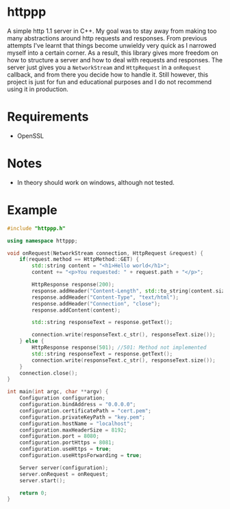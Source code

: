 # httppp
A simple http 1.1 server in C++. My goal was to stay away from making too many abstractions around http requests and responses. From previous attempts I've learnt that things become unwieldy very quick as I narrowed myself into a certain corner. As a result, this library gives more freedom on how to structure a server and how to deal with requests and responses. The server just gives you a `NetworkStream` and `HttpRequest` in a `onRequest` callback, and from there you decide how to handle it. Still however, this project is just for fun and educational purposes and I do not recommend using it in production.

# Requirements
- OpenSSL

# Notes
- In theory should work on windows, although not tested.

# Example
```cpp
#include "httppp.h"

using namespace httppp;

void onRequest(NetworkStream connection, HttpRequest &request) {
    if(request.method == HttpMethod::GET) {
        std::string content = "<h1>Hello world</h1>";
        content += "<p>You requested: " + request.path + "</p>";

        HttpResponse response(200);
        response.addHeader("Content-Length", std::to_string(content.size()));
        response.addHeader("Content-Type", "text/html");
        response.addHeader("Connection", "close");
        response.addContent(content);

        std::string responseText = response.getText();

        connection.write(responseText.c_str(), responseText.size());
    } else {
        HttpResponse response(501); //501: Method not implemented
        std::string responseText = response.getText();
        connection.write(responseText.c_str(), responseText.size());
    }
    connection.close();
}

int main(int argc, char **argv) {
    Configuration configuration;
    configuration.bindAddress = "0.0.0.0";
    configuration.certificatePath = "cert.pem";
    configuration.privateKeyPath = "key.pem";
    configuration.hostName = "localhost";
    configuration.maxHeaderSize = 8192;
    configuration.port = 8080;
    configuration.portHttps = 8081;
    configuration.useHttps = true;
    configuration.useHttpsForwarding = true;

    Server server(configuration);
    server.onRequest = onRequest;
    server.start();

    return 0;
}
```
